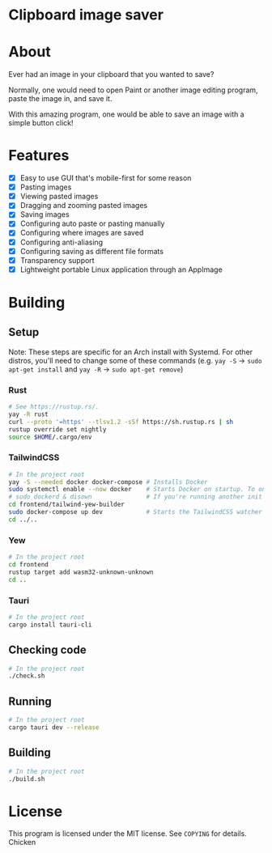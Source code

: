 # Clipboard image saver

# About

Ever had an image in your clipboard that you wanted to save?

Normally, one would need to open Paint or another image editing program, paste the image in, and save it.

With this amazing program, one would be able to save an image with a simple button click!

# Features

-   [x] Easy to use GUI that's mobile-first for some reason
-   [x] Pasting images
-   [x] Viewing pasted images
-   [x] Dragging and zooming pasted images
-   [x] Saving images
-   [x] Configuring auto paste or pasting manually
-   [x] Configuring where images are saved
-   [x] Configuring anti-aliasing
-   [x] Configuring saving as different file formats
-   [x] Transparency support
-   [x] Lightweight portable Linux application through an AppImage

# Building

## Setup

Note: These steps are specific for an Arch install with Systemd.
For other distros, you'll need to change some of these commands (e.g. `yay -S` -> `sudo apt-get install` and `yay -R` -> `sudo apt-get remove`)

### Rust

```sh
# See https://rustup.rs/.
yay -R rust
curl --proto '=https' --tlsv1.2 -sSf https://sh.rustup.rs | sh
rustup override set nightly
source $HOME/.cargo/env
```

### TailwindCSS

```sh
# In the project root
yay -S --needed docker docker-compose # Installs Docker
sudo systemctl enable --now docker    # Starts Docker on startup. To only run once, use `sudo systemctl start docker` instead
# sudo dockerd & disown               # If you're running another init system besides Systemd, try this
cd frontend/tailwind-yew-builder
sudo docker-compose up dev            # Starts the TailwindCSS watcher
cd ../..
```

### Yew

```sh
# In the project root
cd frontend
rustup target add wasm32-unknown-unknown
cd ..
```

### Tauri

```sh
# In the project root
cargo install tauri-cli
```

## Checking code

```sh
# In the project root
./check.sh
```

## Running

```sh
# In the project root
cargo tauri dev --release
```

## Building

```sh
# In the project root
./build.sh
```

# License

This program is licensed under the MIT license. See `COPYING` for details.
Chicken
